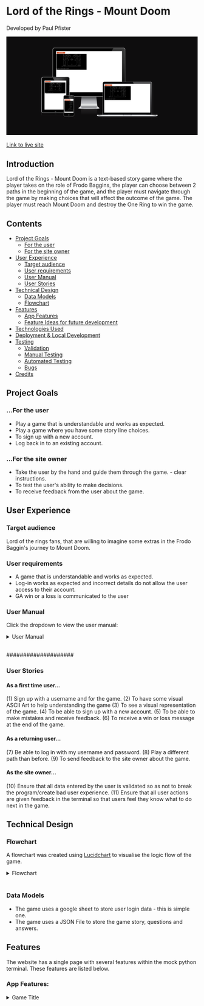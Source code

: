 # **Lord of the Rings - Mount Doom**
Developed by Paul Pfister

<img src="docs/am-i-responsive.png" alt="A screenshot of Am I Responsive representation of the website">

[Link to live site](https://lotr-doom-638e78e3e24d.herokuapp.com/)

## Introduction
Lord of the Rings - Mount Doom is a text-based story game where the player takes on the role of Frodo Baggins, the player can choose between 2 paths in the beginning of the game, and the player must navigate through the game by making choices that will affect the outcome of the game. The player must reach Mount Doom and destroy the One Ring to win the game.

## Contents
* [Project Goals](#project-goals)<br>
    * [For the user](#for-the-user)
    * [For the site owner](#for-the-site-owner)
* [User Experience](#user-experience)<br>
    * [Target audience](#target-audience)
    * [User requirements](#user-requirements)
    * [User Manual](#user-manual)
    * [User Stories](#user-stories)
* [Technical Design](#technical-design)
    * [Data Models](#data-models)
    * [Flowchart](#flowchart)
* [Features](#features)
    * [App Features](#app-features)
    * [Feature Ideas for future development](#feature-ideas-for-future-development)
* [Technologies Used](#technologies-used)
* [Deployment & Local Development](#deployment--local-development)
* [Testing](#testing)
    * [Validation](#validation)
    * [Manual Testing](#manual-testing)
    * [Automated Testing](#automated-testing)
    * [Bugs](#bugs)
* [Credits](#credits)

## Project Goals

### ...For the user
* Play a game that is understandable and works as expected.
* Play a game where you have some story line choices.
* To sign up with a new account.
* Log back in to an existing account.

### ...For the site owner
* Take the user by the hand and guide them through the game. - clear instructions.
* To test the user's ability to make decisions.
* To receive feedback from the user about the game.

## User Experience

### Target audience
Lord of the rings fans, that are willing to imagine some extras in the Frodo Baggin's journey to Mount Doom.

### User requirements
* A game that is understandable and works as expected.
* Log-in works as expected and incorrect details do not allow the user access to their account.
* GA win or a loss is communicated to the user

### User Manual
Click the dropdown to view the user manual:
<details>
<summary>User Manual</summary>

### Log in
When the program starts, the user will be prompted to:
* Enter their existing login.
* Sign up for a new account.
This choice is navigated by typing yes or no on the keyboard and pressing enter to submit. The credentials will then submitted or checked in the Google Sheets.

The user will then type in their details. The program will reject any incorrect or invalid details and the user will have to try again.

### Playing the game
After Log In or Sign Up, the user will be taken to the main menu. Here, the user can select the path he wants to take.
The Paths are:
1. The Path of the Ring
2. The Path of the Fellowship

#### Levels
The user will be presented with a question and if the user answers correctly, the user will see an ASCII Art Piece of happy Frodo. If the user answers incorrectly, the game ends immediatly and the user have to restart the game. 

### Completing the game
When answering all questions correctly, the user will be taken to the end of the game. The user will be presented with a message that they have completed the game and saved middle earth. Now the user can decide to play again.
</details><br>

####################

### User Stories
#### As a first time user...
(1) Sign up with a username and for the game.
(2) To have some visual ASCII Art to help understanding the game
(3) To see a visual representation of the game.
(4) To be able to sign up with a new account.
(5) To be able to make mistakes and receive feedback.
(6) To receive a win or loss message at the end of the game.

#### As a returning user...
(7) Be able to log in with my username and password.
(8) Play a different path than before.
(9) To send feedback to the site owner about the game.

#### As the site owner...
(10) Ensure that all data entered by the user is validated so as not to break the program/create bad user experience.
(11) Ensure that all user actions are given feedback in the terminal so that users feel they know what to do next in the game.


## Technical Design

### Flowchart

A flowchart was created using [Lucidchart](https://lucid.app/) to visualise the logic flow of the game.

<details>
    <summary>Flowchart</summary>
    <p>Dungeon Escape game logic:</p>
    <img src="docs/technical-design/lotr-doom-flowchart.jpg" alt="A screenshot of the flowchart of game logic">
</details><br>

### Data Models

* The game uses a google sheet to store user login data - this is simple one.
* The game uses a JSON File to store the game story, questions and answers.

## Features
The website has a single page with several features within the mock python terminal. These features are listed below.

### App Features:

<details>
    <summary>Game Title</summary>
    <p>This is what the user sees upon loading the site. The ASCII Art piece was originally from [ASCII Art Archive](https://www.asciiart.eu/). I needed to modify it to suit this piece of Art into the PYthon Code</p>
    <ul>
        <li>
            <p>Are you an existing user? (yes/no)</p>
        </li>
        <li>
            <img src="docs/features/signup.png" alt="A screenshot of the Are you an existing user? (yes/no) feature">
        </li>
        <li>
            <p>User story covered: 1, 2, 7</p>
        </li>
        <li>
            <p>Authentication - you cannot log in with an account that doesn't exist.</p>
        </li>
        <li>
            <img src="docs/features/authentication.png" alt="A screenshot of the login auth">
        </li>
        <li>
            <p>User story covered: 4, 7</p>
        </li>
        <li>
            <p>Validation - cannot sign up with invalid user data</p>
        </li>
        <li>
            <img src="docs/features/signup-validation.png" alt="A screenshot of the login auth validation">
        </li>
        <li>
            <p>User story covered: 5</p>
        </li>
    </ul>
</details><br>
